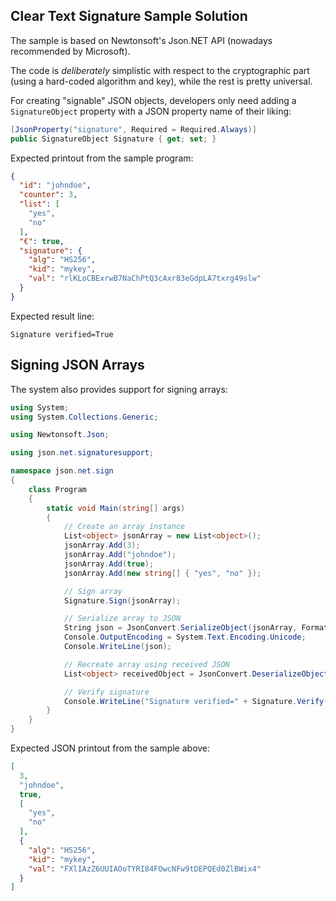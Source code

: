 ## Clear Text Signature Sample Solution

The sample is based on Newtonsoft's Json.NET API (nowadays recommended by Microsoft).  

The code is _deliberately_ simplistic
with respect to the cryptographic part (using a hard-coded algorithm and key),
while the rest is pretty universal.

For creating "signable" JSON objects, developers only need adding a `SignatureObject` property
with a JSON property name of their liking:
```c#
[JsonProperty("signature", Required = Required.Always)]
public SignatureObject Signature { get; set; }
```

Expected printout from the sample program:
```json
{
  "id": "johndoe",
  "counter": 3,
  "list": [
    "yes",
    "no"
  ],
  "€": true,
  "signature": {
    "alg": "HS256",
    "kid": "mykey",
    "val": "rlKLoCBExrwB7NaChPtQ3cAxr83eGdpLA7txrg49slw"
  }
}
```
Expected result line:
```code
Signature verified=True
```
## Signing JSON Arrays
The system also provides support for signing arrays:
```c#
using System;
using System.Collections.Generic;

using Newtonsoft.Json;

using json.net.signaturesupport;

namespace json.net.sign
{
    class Program
    {
        static void Main(string[] args)
        {
            // Create an array instance
            List<object> jsonArray = new List<object>();
            jsonArray.Add(3);
            jsonArray.Add("johndoe");
            jsonArray.Add(true);
            jsonArray.Add(new string[] { "yes", "no" });

            // Sign array
            Signature.Sign(jsonArray);

            // Serialize array to JSON
            String json = JsonConvert.SerializeObject(jsonArray, Formatting.Indented);
            Console.OutputEncoding = System.Text.Encoding.Unicode;
            Console.WriteLine(json);

            // Recreate array using received JSON
            List<object> receivedObject = JsonConvert.DeserializeObject<List<object>>(json);

            // Verify signature
            Console.WriteLine("Signature verified=" + Signature.Verify(receivedObject));
        }
    }
}
```
Expected JSON printout from the sample above:
```json
[
  3,
  "johndoe",
  true,
  [
    "yes",
    "no"
  ],
  {
    "alg": "HS256",
    "kid": "mykey",
    "val": "FXlIAzZ6UUIAOoTYRI84FOwcNFw9tDEPQEd0ZlBWix4"
  }
]
```
